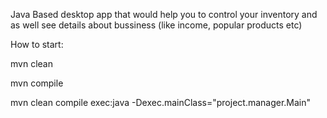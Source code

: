 Java Based desktop app that would help you to control your inventory and as well see details about bussiness (like income, popular products etc)

How to start:

mvn clean


mvn compile


mvn clean compile exec:java -Dexec.mainClass="project.manager.Main"
